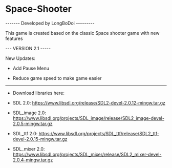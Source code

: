 # Space-Shooter

------- Developed by LongBoDoi ---------

This game is created based on the classic Space shooter game with new features

--- VERSION 2.1 -----

New Updates:

- Add Pause Menu

- Reduce game speed to make game easier

------------------------------------------

* Download libraries here:

- SDL 2.0: https://www.libsdl.org/release/SDL2-devel-2.0.12-mingw.tar.gz

- SDL_image 2.0: https://www.libsdl.org/projects/SDL_image/release/SDL2_image-devel-2.0.5-mingw.tar.gz

- SDL_ttf 2.0: https://www.libsdl.org/projects/SDL_ttf/release/SDL2_ttf-devel-2.0.15-mingw.tar.gz

- SDL_mixer 2.0: https://www.libsdl.org/projects/SDL_mixer/release/SDL2_mixer-devel-2.0.4-mingw.tar.gz